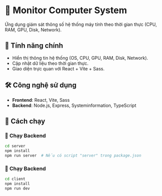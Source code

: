 # 🚀 Monitor Computer System

Ứng dụng giám sát thông số hệ thống máy tính theo thời gian thực (CPU, RAM, GPU, Disk, Network).

## 📌 Tính năng chính

- Hiển thị thông tin hệ thống (OS, CPU, GPU, RAM, Disk, Network).
- Cập nhật dữ liệu theo thời gian thực.
- Giao diện trực quan với React + Vite + Sass.

## 🛠️ Công nghệ sử dụng

- **Frontend**: React, Vite, Sass
- **Backend**: Node.js, Express, Systeminformation, TypeScript

## 🚀 Cách chạy

### 🔹 **Chạy Backend**

```bash
cd server
npm install
npm run server  # Nếu có script "server" trong package.json
```

### 🔹 **Chạy Backend**

```bash
cd client
npm install
npm run dev
```
